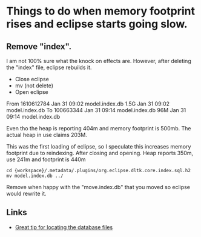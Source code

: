 # Things to do when memory footprint rises and eclipse starts going slow.

## Remove "index".
I am not 100% sure what the knock on effects are.
However, after deleting the "index" file, eclipse rebuilds it.

- Close eclipse
- mv (not delete) 
- Open eclipse

From
    1610612784 Jan 31 09:02 model.index.db
    1.5G Jan 31 09:02 model.index.db
To
    100663344 Jan 31 09:14 model.index.db
    96M Jan 31 09:14 model.index.db

Even tho the heap is reporting 404m and memory footprint is 500mb.
The actual heap in use claims 203M.

This was the first loading of eclipse, so I speculate this increases memory footprint due to reindexing.
After closing and opening. Heap reports 350m, use 241m and footprint is 440m

```
cd {workspace}/.metadata/.plugins/org.eclipse.dltk.core.index.sql.h2 
mv model.index.db ../
```
Remove when happy with the "move.index.db" that you moved so eclipse would rewrite it.


## Links
- [Great tip for locating the database files](http://www.nwiresoftware.com/blogs/nwire/2010/09/five-tips-speeding-eclipse-pdt-and-nwire)
